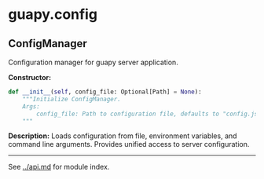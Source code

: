 # guapy.config

## ConfigManager
Configuration manager for guapy server application.

**Constructor:**
```python
def __init__(self, config_file: Optional[Path] = None):
    """Initialize ConfigManager.
    Args:
        config_file: Path to configuration file, defaults to "config.json"
    """
```

**Description:**
Loads configuration from file, environment variables, and command line arguments. Provides unified access to server configuration.

---

See [../api.md](../api.md) for module index.

